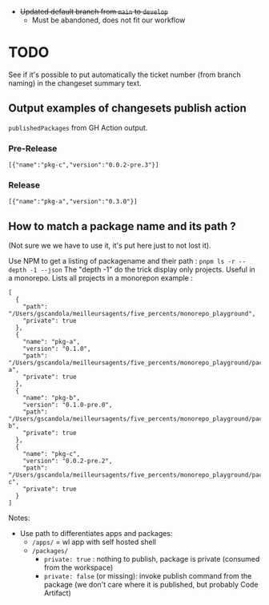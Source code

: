 - ~~Updated default branch from `main` to `develop`~~
  - Must be abandoned, does not fit our workflow

# TODO

See if it's possible to put automatically the ticket number (from branch naming) in the changeset summary text.

## Output examples of changesets publish action

`publishedPackages` from GH Action output.

### Pre-Release
```
[{"name":"pkg-c","version":"0.0.2-pre.3"}]
```


### Release

```
[{"name":"pkg-a","version":"0.3.0"}]
```

## How to match a package name and its path ?

(Not sure we we have to use it, it's put here just to not lost it).

Use NPM to get a listing of packagename and their path : `pnpm ls -r --depth -1 --json`
The "depth -1" do the trick display only projects. Useful in a monorepo. Lists all projects in a monorepon example :

```
[
  {
    "path": "/Users/gscandola/meilleursagents/five_percents/monorepo_playground",
    "private": true
  },
  {
    "name": "pkg-a",
    "version": "0.1.0",
    "path": "/Users/gscandola/meilleursagents/five_percents/monorepo_playground/packages/pkg-a",
    "private": true
  },
  {
    "name": "pkg-b",
    "version": "0.1.0-pre.0",
    "path": "/Users/gscandola/meilleursagents/five_percents/monorepo_playground/packages/pkg-b",
    "private": true
  },
  {
    "name": "pkg-c",
    "version": "0.0.2-pre.2",
    "path": "/Users/gscandola/meilleursagents/five_percents/monorepo_playground/packages/pkg-c",
    "private": true
  }
]
```

Notes:
- Use path to differentiates apps and packages:
  - `/apps/` = wl app with self hosted shell
  - `/packages/`
    - `private: true` : nothing to publish, package is private (consumed from the workspace)
    - `private: false` (or missing): invoke publish command from the package (we don't care where it is published, but probably Code Artifact)
